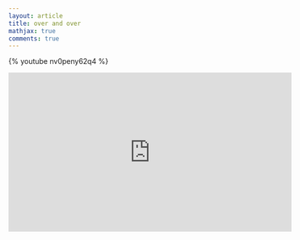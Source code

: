```yaml
---
layout: article
title: over and over
mathjax: true
comments: true
---
```



{% youtube nv0peny62q4 %}

<iframe width="560" height="315" src="https://www.youtube.com/embed/nv0peny62q4" frameborder="0" allow="autoplay; encrypted-media" allowfullscreen></iframe>

